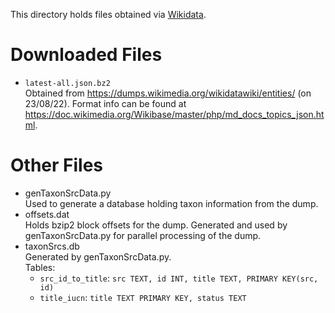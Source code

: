 This directory holds files obtained via [Wikidata](https://www.wikidata.org/).

# Downloaded Files
-   `latest-all.json.bz2` <br>
    Obtained from <https://dumps.wikimedia.org/wikidatawiki/entities/> (on 23/08/22).
    Format info can be found at <https://doc.wikimedia.org/Wikibase/master/php/md_docs_topics_json.html>.

# Other Files
-   genTaxonSrcData.py <br>
    Used to generate a database holding taxon information from the dump.
-   offsets.dat <br>
    Holds bzip2 block offsets for the dump. Generated and used by
    genTaxonSrcData.py for parallel processing of the dump.
-   taxonSrcs.db <br>
    Generated by genTaxonSrcData.py. <br>
    Tables: <br>
    -   `src_id_to_title`: `src TEXT, id INT, title TEXT, PRIMARY KEY(src, id)`
    -   `title_iucn`:      `title TEXT PRIMARY KEY, status TEXT`
